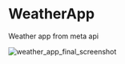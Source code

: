 # WeatherApp
Weather app from meta api

![weather_app_final_screenshot](https://user-images.githubusercontent.com/6574031/153666321-dc49c4fe-a5f0-4e06-9b78-43c275d5e9bf.png)
